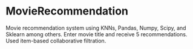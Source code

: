 # MovieRecommendation
Movie recommendation system using KNNs, Pandas, Numpy, Scipy, and Sklearn among others. Enter movie title and receive 5 recommendations. Used item-based collaborative filtration. 
